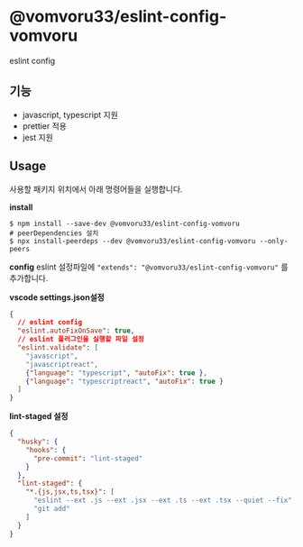 # @vomvoru33/eslint-config-vomvoru
eslint config

## 기능
- javascript, typescript 지원
- prettier 적용
- jest 지원

## Usage
사용할 패키지 위치에서 아래 명령어들을 실행합니다.

**install**
```shell
$ npm install --save-dev @vomvoru33/eslint-config-vomvoru
# peerDependencies 설치
$ npx install-peerdeps --dev @vomvoru33/eslint-config-vomvoru --only-peers
```

**config**
eslint 설정파일에 `"extends": "@vomvoru33/eslint-config-vomvoru"` 를 추가합니다.

**vscode settings.json설정**
```json
{
  // eslint config
  "eslint.autoFixOnSave": true,
  // eslint 플러그인을 실행할 파일 설정
  "eslint.validate": [
    "javascript",
    "javascriptreact",
    {"language": "typescript", "autoFix": true },
    {"language": "typescriptreact", "autoFix": true }
  ]
}
```

**lint-staged 설정**
```json
{
  "husky": {
    "hooks": {
      "pre-commit": "lint-staged"
    }
  },
  "lint-staged": {
    "*.{js,jsx,ts,tsx}": [
      "eslint --ext .js --ext .jsx --ext .ts --ext .tsx --quiet --fix",
      "git add"
    ]
  }
}
```